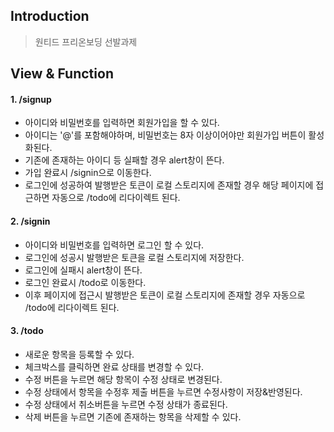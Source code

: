 ## Introduction
> 원티드 프리온보딩 선발과제

## View & Function
#### 1. /signup
- 아이디와 비밀번호를 입력하면 회원가입을 할 수 있다.
- 아이디는 '@'를 포함해야하며, 비밀번호는 8자 이상이어야만 회원가입 버튼이 활성화된다.
- 기존에 존재하는 아이디 등 실패할 경우 alert창이 뜬다.
- 가입 완료시 /signin으로 이동한다.
- 로그인에 성공하여 발행받은 토큰이 로컬 스토리지에 존재할 경우 해당 페이지에 접근하면 자동으로 /todo에 리다이렉트 된다.

#### 2. /signin
- 아이디와 비밀번호를 입력하면 로그인 할 수 있다.
- 로그인에 성공시 발행받은 토큰을 로컬 스토리지에 저장한다.
- 로그인에 실패시 alert창이 뜬다.
- 로그인 완료시 /todo로 이동한다.
- 이후 페이지에 접근시 발행받은 토큰이 로컬 스토리지에 존재할 경우 자동으로 /todo에 리다이렉트 된다.

#### 3. /todo
- 새로운 항목을 등록할 수 있다.
- 체크박스를 클릭하면 완료 상태를 변경할 수 있다.
- 수정 버튼을 누르면 해당 항목이 수정 상태로 변경된다.
- 수정 상태에서 항목을 수정후 제출 버튼을 누르면 수정사항이 저장&반영된다.
- 수정 상태에서 취소버튼을 누르면 수정 상태가 종료된다.
- 삭제 버튼을 누르면 기존에 존재하는 항목을 삭제할 수 있다.

